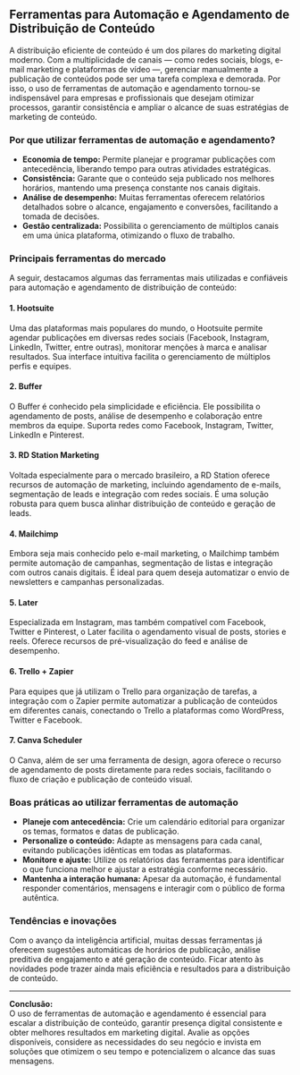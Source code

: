 
## Ferramentas para Automação e Agendamento de Distribuição de Conteúdo

A distribuição eficiente de conteúdo é um dos pilares do marketing digital moderno. Com a multiplicidade de canais — como redes sociais, blogs, e-mail marketing e plataformas de vídeo —, gerenciar manualmente a publicação de conteúdos pode ser uma tarefa complexa e demorada. Por isso, o uso de ferramentas de automação e agendamento tornou-se indispensável para empresas e profissionais que desejam otimizar processos, garantir consistência e ampliar o alcance de suas estratégias de marketing de conteúdo.

### Por que utilizar ferramentas de automação e agendamento?

- **Economia de tempo:** Permite planejar e programar publicações com antecedência, liberando tempo para outras atividades estratégicas.
- **Consistência:** Garante que o conteúdo seja publicado nos melhores horários, mantendo uma presença constante nos canais digitais.
- **Análise de desempenho:** Muitas ferramentas oferecem relatórios detalhados sobre o alcance, engajamento e conversões, facilitando a tomada de decisões.
- **Gestão centralizada:** Possibilita o gerenciamento de múltiplos canais em uma única plataforma, otimizando o fluxo de trabalho.

### Principais ferramentas do mercado

A seguir, destacamos algumas das ferramentas mais utilizadas e confiáveis para automação e agendamento de distribuição de conteúdo:

#### 1. **Hootsuite**

Uma das plataformas mais populares do mundo, o Hootsuite permite agendar publicações em diversas redes sociais (Facebook, Instagram, LinkedIn, Twitter, entre outras), monitorar menções à marca e analisar resultados. Sua interface intuitiva facilita o gerenciamento de múltiplos perfis e equipes.

#### 2. **Buffer**

O Buffer é conhecido pela simplicidade e eficiência. Ele possibilita o agendamento de posts, análise de desempenho e colaboração entre membros da equipe. Suporta redes como Facebook, Instagram, Twitter, LinkedIn e Pinterest.

#### 3. **RD Station Marketing**

Voltada especialmente para o mercado brasileiro, a RD Station oferece recursos de automação de marketing, incluindo agendamento de e-mails, segmentação de leads e integração com redes sociais. É uma solução robusta para quem busca alinhar distribuição de conteúdo e geração de leads.

#### 4. **Mailchimp**

Embora seja mais conhecido pelo e-mail marketing, o Mailchimp também permite automação de campanhas, segmentação de listas e integração com outros canais digitais. É ideal para quem deseja automatizar o envio de newsletters e campanhas personalizadas.

#### 5. **Later**

Especializada em Instagram, mas também compatível com Facebook, Twitter e Pinterest, o Later facilita o agendamento visual de posts, stories e reels. Oferece recursos de pré-visualização do feed e análise de desempenho.

#### 6. **Trello + Zapier**

Para equipes que já utilizam o Trello para organização de tarefas, a integração com o Zapier permite automatizar a publicação de conteúdos em diferentes canais, conectando o Trello a plataformas como WordPress, Twitter e Facebook.

#### 7. **Canva Scheduler**

O Canva, além de ser uma ferramenta de design, agora oferece o recurso de agendamento de posts diretamente para redes sociais, facilitando o fluxo de criação e publicação de conteúdo visual.

### Boas práticas ao utilizar ferramentas de automação

- **Planeje com antecedência:** Crie um calendário editorial para organizar os temas, formatos e datas de publicação.
- **Personalize o conteúdo:** Adapte as mensagens para cada canal, evitando publicações idênticas em todas as plataformas.
- **Monitore e ajuste:** Utilize os relatórios das ferramentas para identificar o que funciona melhor e ajustar a estratégia conforme necessário.
- **Mantenha a interação humana:** Apesar da automação, é fundamental responder comentários, mensagens e interagir com o público de forma autêntica.

### Tendências e inovações

Com o avanço da inteligência artificial, muitas dessas ferramentas já oferecem sugestões automáticas de horários de publicação, análise preditiva de engajamento e até geração de conteúdo. Ficar atento às novidades pode trazer ainda mais eficiência e resultados para a distribuição de conteúdo.

---

**Conclusão:**  
O uso de ferramentas de automação e agendamento é essencial para escalar a distribuição de conteúdo, garantir presença digital consistente e obter melhores resultados em marketing digital. Avalie as opções disponíveis, considere as necessidades do seu negócio e invista em soluções que otimizem o seu tempo e potencializem o alcance das suas mensagens.
```